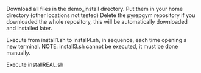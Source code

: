 Download all files in the demo_install directory.
Put them in your home directory (other locations not tested)
Delete the pyrepgym repository if you downloaded the whole repository, this will be automatically downloaded and installed later.

Execute from install1.sh to install4.sh, in sequence, each time opening a new terminal.
NOTE: install3.sh cannot be executed, it must be done manually.

Execute installREAL.sh


